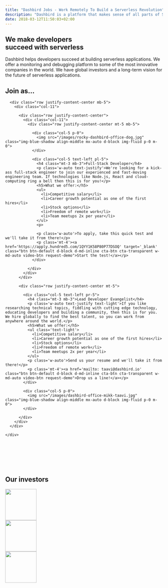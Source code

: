 ```yaml
---
title: "Dashbird Jobs - Work Remotely To Build a Serverless Revolution"
description: "Dashbird is a platform that makes sense of all parts of Serverless. We are small but we think big and our users love us. Join the team and build something awesome!"
date: 2018-03-12T11:50:03+02:00
---
```



<section class="container-fluid">
  <div class="row team-hero-bg">
    <div class="col text-center team-hero justify-content-md-center">
      <h1 class="mt-5 roboto-mono">We make developers</br>succeed with serverless</h1>
      <p class='text-center'>Dashbird helps developers succeed at building serverless applications. We offer a monitoring and debugging platform to some of the most innovative companies in the world. We have global investors and a long-term vision for the future of serverless applications.</p>
    </div>
  </div>

  <div class="row justify-content-center team-management">
    <div class="col text-center">
      <h1 class='underlined d-inline-block roboto-mono'>Join as...</h1>

      <div class="row justify-content-center mb-5">
        <div class="col-11">

          <div class="row justify-content-center">
            <div class="col-11">
              <div class="row justify-content-center mt-5 mb-5">

                <div class="col-5 p-0">
                  <img src="/images/rocky-dashbird-office-dog.jpg" class="img-blue-shadow align-middle mx-auto d-block img-fluid p-0 m-0">
                </div>

                <div class="col-5 text-left pl-5">
                  <h4 class="mt-3 mb-3">Full-Stack Developer</h4>
                  <p class='w-auto text-justify'>We're looking for a kick-ass full-stack engineer to join our experienced and fast-moving engineering team. If technologies like Node.js, React and cloud-computing ring a bell then this is for you!</p>
                  <h5>What we offer:</h5>
                  <ul>
                    <li>Competitive salary</li>
                    <li>Career growth potential as one of the first hires</li>
                    <li>Stock options</li>
                    <li>Freedom of remote work</li>
                    <li>Team meetups 2x per year</li>
                  </ul>
                  <p>

                  <p class='w-auto'>To apply, take this quick test and we'll take it from there!</p>
                  <p class='mt-4'><a href='https://apply.hundred5.com/1QYY1K58P80P77DSOQ' target='_blank' class="btn btn-default d-block d-md-inline cta-btn cta-transparent w-md-auto video-btn request-demo">Start the test!</a></p>
                </div>

              </div>
            </div>
          </div>

          <div class="row justify-content-center mt-5">

            <div class="col-5 text-left pr-5">
              <h4 class="mt-3 mb-3">Lead Developer Evangelist</h4>
              <p class='w-auto text-justify text-light'>If you like researching technical topics, fiddling with cutting edge technology, educating developers and building a community, then this is for you. We hire globally to find the best talent, so you can work from anywhere around the world.</p>
              <h5>What we offer:</h5>
              <ul class='text-light'>
                <li>Competitive salary</li>
                <li>Career growth potential as one of the first hires</li>
                <li>Stock options</li>
                <li>Freedom of remote work</li>
                <li>Team meetups 2x per year</li>
              </ul>
              <p class='w-auto'>Send us your resume and we'll take it from there!</p>
              <p class='mt-4'><a href='mailto: taavi@dashbird.io' class="btn btn-default d-block d-md-inline cta-btn cta-transparent w-md-auto video-btn request-demo">Drop us a line!</a></p>
            </div>

            <div class="col-5 p-0">
              <img src="/images/dashbird-office-mikk-taavi.jpg" class="img-blue-shadow align-middle mx-auto d-block img-fluid p-0 m-0">
            </div>

          </div>
        </div>
      </div>

    </div>
  </div>

  <div class="row justify-content-center bg-white">
    <div class="col-md-10" style='padding-top: 80px; padding-bottom: 80px;'>
      <div class="row align-items-center">
        <div class='col-12 col-md-4 mb-5 mb-md-0 text-center'>
          <h1 class='underlined d-inline-block'>Our investors</h1>
        </div>
        <div class='col-12 col-md-2 text-center'><img height=100 src='/images/passion-capital.png'></div>
        <div class='col-12 col-md-3 text-center'><img height=100 style='width: auto; height: 100px;' src='/images/icebreaker.png'></div>
        <div class='col-12 col-md-2 text-center'><img height=100 src='/images/lift.png'></div>
    </div>
  </div>
</section>
